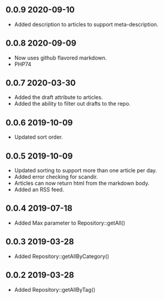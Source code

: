 ## 0.0.9 2020-09-10
* Added description to articles to support meta-description.

## 0.0.8 2020-09-09
* Now uses github flavored markdown.
* PHP74

## 0.0.7 2020-03-30
* Added the draft attribute to articles.
* Added the ability to filter out drafts to the repo.

## 0.0.6 2019-10-09
* Updated sort order.

## 0.0.5 2019-10-09

* Updated sorting to support more than one article per day.
* Added error checking for scandir.
* Articles can now return html from the markdown body.
* Added an RSS feed.

## 0.0.4 2019-07-18

* Added Max parameter to Repository::getAll()

## 0.0.3 2019-03-28

* Added Repository::getAllByCategory()

## 0.0.2 2019-03-28

* Added Repository::getAllByTag()
